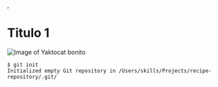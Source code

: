 , 
# Titulo 1 

![Image of Yaktocat bonito](https://octodex.github.com/images/yaktocat.png)

```
$ git init
Initialized empty Git repository in /Users/skills/Projects/recipe-repository/.git/
```
